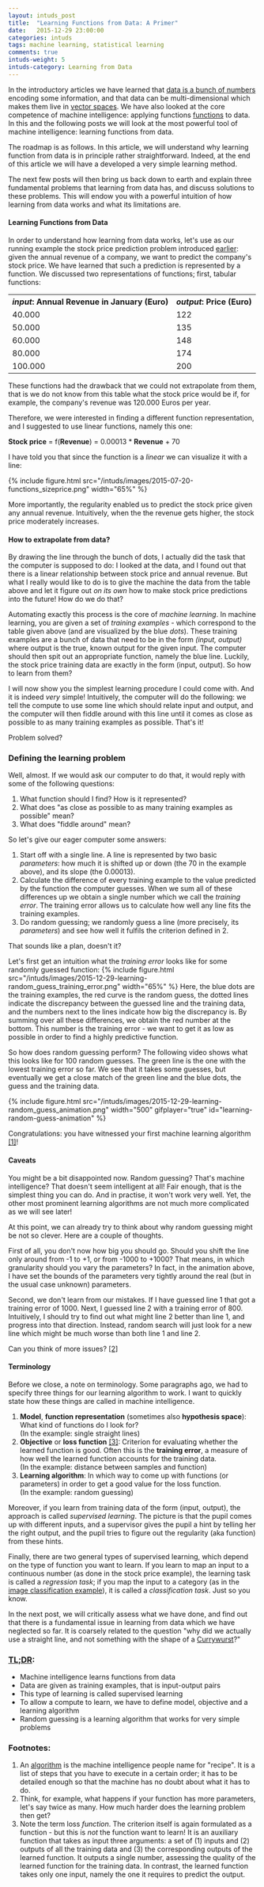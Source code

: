 ```yaml
---
layout: intuds_post
title:  "Learning Functions from Data: A Primer"
date:   2015-12-29 23:00:00
categories: intuds
tags: machine learning, statistical learning
comments: true
intuds-weight: 5
intuds-category: Learning from Data
---
```


In the introductory articles we have learned that [data is a bunch of numbers](/intuds/2015/07/19/data-numbers-representations.html) encoding some information, and that data can be multi-dimensional which makes them live in [vector spaces](/intuds/2015/07/25/vector-spaces.html). 
We have also looked at the core competence of machine intelligence: applying functions  [functions](/intuds/2015/12/28/functions.html) to data. In this and the following posts we will look at the most powerful tool of machine intelligence: learning functions from data. 

The roadmap is as follows. In this article, we will understand why learning function from data is in principle rather straightforward. Indeed, at the end of this article we will have a developed a very simple learning method. 

The next few posts will then bring us back down to earth and explain three fundamental problems that learning from data has, and discuss solutions to these problems. This will endow you with a powerful intuition of how learning from data works and what its limitations are.

<!--
QUESTION: better explain by intuitive example, e.g. correlating the hypothesis that it is raining to the 
  hmm, but isn't that more about priors?
  -->

#### Learning Functions from Data

In order to understand how learning from data works, let's use as our running example the stock price prediction problem introduced [earlier](/intuds/2015/12/28/functions.html): given the annual revenue of a company, we want to predict the company's stock price. We have learned that such a prediction is represented by a function. We discussed two representations of functions; first, tabular functions:

<table class="data-table">
<tr>
<th><i>input</i>: Annual Revenue in January (Euro)</th>
<th><i>output</i>: Price (Euro)</th>
</tr>
<tr>
<td>40.000</td>
<td>122</td>
</tr>
<tr>
<td>50.000</td>
<td>135</td>
</tr>
<tr>
<td>60.000</td>
<td>148</td>
</tr>
<tr>
<td>80.000</td>
<td>174</td>
</tr>
<tr>
<td>100.000</td>
<td>200</td>
</tr>
</table>

These functions had the drawback that we could not extrapolate from them, that is we do not know from this table what the stock price would be if, for example, the company's revenue was 120.000 Euros per year.

Therefore, we were interested in finding a different function representation, and I suggested to use linear functions, namely this one:

<div class="pseudoformula">
<b>Stock price</b> = f(<b>Revenue</b>) = 0.00013 * <b>Revenue</b> + 70
</div>

I have told you that since the function is a *linear* we can visualize it with a line:

{% include figure.html src="/intuds/images/2015-07-20-functions_sizeprice.png" width="65%" %}

More importantly, the regularity enabled us to predict the stock price given any annual revenue. Intuitively, when the the revenue gets higher, the stock price moderately increases.

#### How to extrapolate from data?

By drawing the line through the bunch of dots, I actually did the task that the computer is supposed to do: I looked at the data, and I found out that there is a linear relationship between stock price and annual revenue. But what I really would like to do is to give the machine the data from the table above and let it figure out *on its own* how to make stock price predictions into the future! How do we do that?

Automating exactly this process is the core of *machine learning*. In machine learning, you are given a set of *training examples* - which correspond to the table given above (and are visualized by the blue *dots*). 
These training examples are a bunch of data that need to be in the form *(input, output)* where output is the true, known output for the given input. The computer should then spit out an appropriate function, namely the blue line.
Luckily, the stock price training data are exactly in the form (input, output). So how to learn from them?

I will now show you the simplest learning procedure I could come with. And it is indeed *very* simple! Intuitively, the computer will do the following: we tell the compute to use some line which should relate input and output, and the computer will then fiddle around with this line until it comes as close as possible to as many training examples as possible. That's it! 

Problem solved?

### Defining the learning problem

Well, almost. If we would ask our computer to do that, it would reply with some of the following questions:

1. What function should I find? How is it represented?
2. What does "as close as possible to as many training examples as possible" mean?
3. What does "fiddle around" mean?

So let's give our eager computer some answers:

1. Start off with a single line. A line is represented by two basic *parameters*: how much it is shifted up or down (the 70 in the example above), and its slope (the 0.00013).
2. Calculate the difference of every training example to the value predicted by the function the computer guesses. When we sum all of these differences up we obtain a single number which we call the *training error*. The training error allows us to calculate how well any line fits the training examples. 
3. Do random guessing; we randomly guess a line (more precisely, its *parameters*) and see how well it fulfils the criterion defined in 2.

That sounds like a plan, doesn't it? 

Let's first get an intuition what the *training error* looks like for some randomly guessed function:
{% include figure.html src="/intuds/images/2015-12-29-learning-random_guess_training_error.png" width="65%" %}
Here, the blue dots are the training examples, the red curve is the random guess, the dotted lines indicate the discrepancy between the guessed line and the training data, and the numbers next to the lines indicate how big the discrepancy is. By summing over all  these differences, we obtain the red number at the bottom. This number is the training error - we want to get it as low as possible in order to find a highly predictive function.

So how does random guessing perform? The following video shows what this looks like for 100 random guesses.  The green line is the one with the lowest training error so far. We see that it takes some guesses, but eventually we get a close match of the green line and the blue dots, the guess and the training data.

{% include figure.html src="/intuds/images/2015-12-29-learning-random_guess_animation.png" width="500" gifplayer="true" id="learning-random-guess-animation" %}

Congratulations: you have witnessed your first machine learning algorithm [[1]](#[1])!

#### Caveats

You might be a bit disappointed now. Random guessing? That's machine intelligence? That doesn't seem intelligent at all! Fair enough, that is the simplest thing you can do. And in practise, it won't work very well. Yet, the other most prominent learning algorithms are not much more complicated as we will see later!

At this point, we can already try to think about why random guessing might be not so clever. Here are a couple of thoughts.

First of all, you don't now how big you should go. Should you shift the line only around from -1 to +1, or from -1000 to +1000? That means, in which granularity should you vary the parameters? In fact, in the animation above, I have set the bounds of the parameters very tightly around the real (but in the usual case unknown) parameters.

Second, we don't learn from our mistakes. If I have guessed line 1 that got a training error of 1000. Next, I guessed line 2 with a training error of 800. Intuitively, I should try to find out what might line 2 better than line 1, and progress into that direction. Instead, random search will just look for a new line which might be much worse than both line 1 and line 2.

Can you think of more issues? [[2]](#[2])

#### Terminology

Before we close, a note on terminology. Some paragraphs ago, we had to specify three things for our learning algorithm to work. I want to quickly state how these things are called in machine intelligence.

1. <b>Model</b>, <b>function representation</b> (sometimes also <b>hypothesis space</b>): What kind of functions do I look for? <br/>(In the example: single straight lines)
2. <b>Objective</b> or <b>loss function</b> [[3]](#[3]): Criterion for evaluating whether the learned function is good. Often this is the <b>training error</b>, a measure of how well the learned function accounts for the training data. <br/>(In the example: distance between samples and function)
3. <b>Learning algorithm</b>: In which way to come up with functions (or parameters) in order to get a good value for the loss function.<br/>(In the example: random guessing)

Moreover, if you learn from training data of the form (input, output), the approach is called *supervised learning*. The picture is that the pupil comes up with different inputs, and a supervisor gives the pupil a hint by telling her the right output, and the pupil tries to figure out the regularity (aka function) from these hints.

Finally, there are two general types of supervised learning, which depend on the type of function you want to learn. If you learn to map an input to a continuous number (as done in the stock price example), the learning task is called a *regression task*; if you map the input to a category (as in the [image classification example](/intuds/2015/07/19/data-numbers-representations.html)), it is called a *classification task*. Just so you know.

In the next post, we will critically assess what we have done, and find out that there is a fundamental issue in learning from data which we have neglected so far. It is coarsely related to the question "why did we actually use a straight line, and not something with the shape of a [Currywurst](https://en.wikipedia.org/wiki/Currywurst#/media/File:Currywurst_%26_Pommes_frites.jpg)?"

### [TL;DR](http://de.urbandictionary.com/define.php?term=tl%3Bdr):
- Machine intelligence learns functions from data
- Data are given as training examples, that is input-output pairs
- This type of learning is called supervised learning
- To allow a compute to learn, we have to define model, objective and a learning algorithm
- Random guessing is a learning algorithm that works for very simple problems

### <a name="further"></a>Footnotes:
1. <a name="[1]"></a>An [algorithm](https://en.wikipedia.org/wiki/Algorithm) is the machine intelligence people name for "recipe". It is a list of steps that you have to execute in a certain order; it has to be detailed enough so that the machine has no doubt about what it has to do.
2. <a name="[2]"></a>Think, for example, what happens if your function has more parameters, let's say twice as many. How much harder does the learning problem then get?
3. <a name="[3]"></a>Note the term loss *function*. The criterion itself is again formulated as a function - but this is *not* the function want to learn! It is an auxiliary function that takes as input three arguments: a set of (1) inputs and (2) outputs of all the training data and (3) the corresponding outputs of the learned function. It outputs a single number, assessing the quality of the learned function for the training data. In contrast, the learned function takes only one input, namely the one it requires to predict the output.
